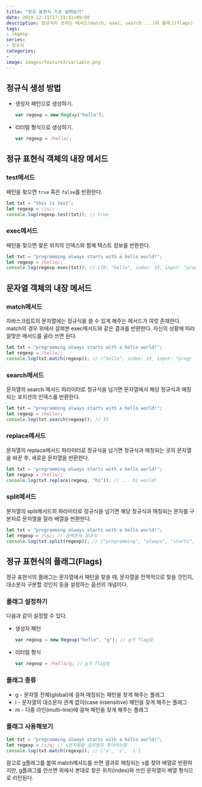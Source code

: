 ```yaml
---
title: "정규 표현식 기초 살펴보기"
date: 2019-12-31T17:31:41+09:00
description: 정규식이 쓰이는 메서드(match, exec, search ...)와 플래그(flags)
tags:
- regexp
series:
- 정규식
categories:
-
image: images/feature3/variable.png
---
```


## 정규식 생성 방법

- 생성자 패턴으로 생성하기.

    ```javascript
    var regexp = new RegExp("hello");
    ```

- 리터럴 형식으로 생성하기.

    ```javascript
    var regexp = /hello/;
    ```

## 정규 표현식 객체의 내장 메서드

### test메서드

패턴을 찾으면 `true` 혹은 `false`를 반환한다.

```javascript
let txt = "this is text";
let regexp = /is/;
console.log(regexp.test(txt)); // true
```

### exec메서드

패턴을 찾으면 찾은 위치의 인덱스와 함께 텍스트 정보를 반환한다.

```javascript
let txt = "programming always starts with a hello world!";
let regexp = /hello/;
console.log(regexp.exec(txt)); // [{0: "hello", index: 33, input: "progr ..."}]
```

## 문자열 객체의 내장 메서드

### match메서드

자바스크립트의 문자열에는 정규식을 쓸 수 있게 해주는 메서드가 여럿 존재한다. match의 경우 위에서 살펴본 exec메서드와 같은 결과를 반환한다. 자신의 상황에 따라 알맞은 메서드를 골라 쓰면 된다.

```javascript
let txt = "programming always starts with a hello world!";
let regexp = /hello/;
console.log(txt.match(regexp)); // ["hello", index: 33, input: "progr ..."]
```

### search메서드

문자열의 search 메서드 파라미터로 정규식을 넘기면 문자열에서 해당 정규식과 매칭되는 포지션의 인덱스를 반환한다.

```javascript
let txt = "programming always starts with a hello world!";
let regexp = /hello/;
console.log(txt.search(regexp)); // 33
```

### replace메서드

문자열의 replace메서드 파라미터로 정규식을 넘기면 정규식과 매칭되는 곳의 문자열을 바꾼 후, 새로운 문자열을 반환한다.

```javascript
let txt = "programming always starts with a hello world!";
let regexp = /hello/;
console.log(txt.replace(regexp, "hi")); // ... hi world!
```

### split메서드

문자열의 split메서드의 파라미터로 정규식을 넘기면 해당 정규식과 매칭되는 문자를 구분자로 문자열을 잘라 배열을 반환한다.

```javascript
let txt = "programming always starts with a hello world!";
let regexp = /\s/; // 공백문자 정규식
console.log(txt.split(regexp)); // ["programming", "always", "starts", ...]
```

## 정규 표현식의 플래그(Flags)

정규 표현식의 플래그는 문자열에서 패턴을 찾을 때, 문자열을 전역적으로 찾을 것인지, 대소문자 구분할 것인지 등을 설정하는 옵션의 개념이다. 

### 플래그 설정하기

다음과 같이 설정할 수 있다.

- 생성자 패턴

    ```javascript
    var regexp = new Regexp("hello", "g"); // g가 flag임
    ```

- 리터럴 형식

    ```javascript
    var regexp = /hello/g; // g가 flag임
    ```

### 플래그 종류

- g - 문자열 전체(global)에 걸쳐 매칭되는 패턴을 찾게 해주는 플래그
- i - 문자열의 대소문자 관계 없이(case insensitive) 패턴을 찾게 해주는 플래그
- m - 다중 라인(multi-line)에 걸쳐 패턴을 찾게 해주는 플래그

### 플래그 사용해보기

```javascript
let txt = "programming always starts with a hello world!";
let regexp = /s/g; // s문자열을 글로벌로 찾아라는말
console.log(txt.match(regexp)); // ['s', 's', 's']
```

참고로 g플래그를 붙여 match메서드를 쓰면 결과로 매칭되는 s를 찾아 배열로 반환하지만, g플래그를 안쓰면 위에서 본대로 찾은 위치(index)와 쓰인 문자열이 배열 형식으로 리턴된다.